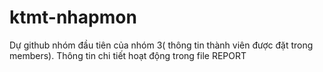 # ktmt-nhapmon
Dự github nhóm đầu tiên của nhóm 3( thông tin thành viên được đặt trong members). Thông tin chi tiết hoạt động trong file REPORT
